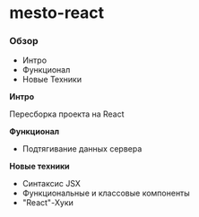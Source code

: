 # mesto-react

### Обзор
* Интро
* Функционал
* Новые Техники

**Интро**

Пересборка проекта на React

**Функционал**
* Подтягивание данных сервера

**Новые техники**

* Синтаксис JSX
* Функциональные и классовые компоненты
* "React"-Хуки
